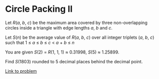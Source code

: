 # Circle Packing II

<p>Let <var>R</var>(<var>a</var>, <var>b</var>, <var>c</var>) be the maximum area covered by three non-overlapping circles inside a triangle with edge lengths <var>a</var>, <var>b</var> and <var>c</var>.</p>
<p>Let <var>S</var>(<var>n</var>) be the average value of <var>R</var>(<var>a</var>, <var>b</var>, <var>c</var>) over all integer triplets (<var>a</var>, <var>b</var>, <var>c</var>) such that 1 ≤ <var>a</var> ≤ <var>b</var> ≤ <var>c</var> &lt; <var>a</var> + <var>b</var> ≤ <var>n</var></p>
<p>You are given <var>S</var>(2) = <var>R</var>(1, 1, 1) ≈ 0.31998, <var>S</var>(5) ≈ 1.25899.</p>
<p>Find <var>S</var>(1803) rounded to 5 decimal places behind the decimal point.</p>

[Link to problem](https://projecteuler.net/problem=476)
